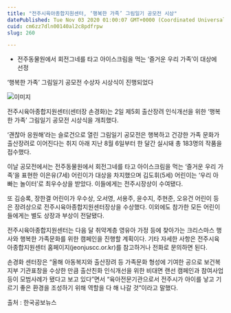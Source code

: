 ```yaml
---
title: "전주시육아종합지원센터, ‘행복한 가족’ 그림일기 공모전 시상"
datePublished: Tue Nov 03 2020 01:00:07 GMT+0000 (Coordinated Universal Time)
cuid: cm6zz7dln00140al2c8pdfrpw
slug: 260

---
```



- 전주동물원에서 회전그네를 타고 아이스크림을 먹는 ‘즐거운 우리 가족’이 대상에 선정

‘행복한 가족’ 그림일기 공모전 수상자 시상식이 진행되었다

![이미지](https://cdn.hashnode.com/res/hashnode/image/upload/v1739247749771/607eb8c4-c783-457d-8273-bbeead6ae974.jpeg)

전주시육아종합지원센터(센터장 손경화)는 2일 제5회 출산장려 인식개선을 위한 ‘행복한 가족’ 그림일기 공모전 시상식을 개최했다.

‘괜찮아 응원해’라는 슬로건으로 열린 그림일기 공모전은 행복하고 건강한 가족 문화가 출산장려로 이어진다는 취지 아래 지난 8월 6일부터 한 달간 실시돼 총 183명의 작품을 접수했다.

이날 공모전에서는 전주동물원에서 회전그네를 타고 아이스크림을 먹는 ‘즐거운 우리 가족’을 표현한 이은유(7세) 어린이가 대상을 차지했으며 김도휘(5세) 어린이는 ‘우리 아빠는 놀이터’로 최우수상을 받았다. 이들에게는 전주시장상이 수여됐다.

또 김승록, 장한결 어린이가 우수상, 오서영, 서용주, 윤수지, 주현준, 오유건 어린이 등은 장려상으로 전주시육아종합지원센터장상을 수상했다. 이외에도 참가한 모든 어린이들에게는 별도 상장과 부상이 전달됐다.

전주시육아종합지원센터는 다음 달 취약계층 영유아 가정 등에 찾아가는 크리스마스 행사와 행복한 가족문화를 위한 캠페인을 진행할 계획이다. 기타 자세한 사항은 전주시육아종합지원센터 홈페이지(jeonjuscc.or.kr)를 참고하거나 전화로 문의하면 된다.

손경화 센터장은 “올해 아동복지와 출산장려 등 가족문화 형성에 기여한 공으로 보건복지부 기관표창을 수상한 만큼 출산친화 인식개선을 위한 비대면 랜선 캠페인과 참여사업 등이 모범사례가 됐다고 보고 있다”면서 “육아전문기관으로서 전주시가 아이를 낳고 기르기 좋은 환경을 조성하기 위해 역할을 다 해 나갈 것”이라고 말했다.

출처 : 한국공보뉴스